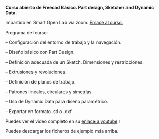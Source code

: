 
**Curso abierto de Freecad Básico. Part design, Sketcher and Dynamic Data.**

Impartido en Smart Open Lab vía zoom. [Enlace al curso.](https://www.smartopenlab.com/producto/curso-freecad-modalidad-online/)

Programa del curso:

– Configuración del entorno de trabajo y la navegación.

– Diseño básico con Part Design.

– Definición adecuada de un Sketch. Dimensiones y restricciones.

– Extrusiones y revoluciones.

– Definición de planos de trabajo.

– Patrones lineales, circulares y simetrías.

– Uso de Dynamic Data para diseño paramétrico.

– Exportar en formato .stl o .dxf.

Puedes ver el video completo en su [enlace a youtube](https://www.youtube.com/watch?v=vjHiFGpD-gw).r

Puedes descargar los ficheros de ejemplo mśa arriba.
